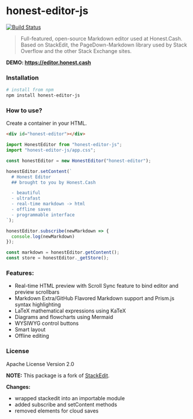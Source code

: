 # honest-editor-js
[![Build Status](https://travis-ci.org/honest-cash/honest-editor-js.svg?branch=master)](https://travis-ci.org/honest-cash/honest-editor-js)

> Full-featured, open-source Markdown editor used at Honest.Cash.
> Based on StackEdit, the PageDown-Markdown library used by Stack Overflow and the other Stack Exchange sites.


**DEMO: https://editor.honest.cash** 

### Installation
``` bash
# install from npm
npm install honest-editor-js
```

### How to use?
Create a container in your HTML.
```html
<div id="honest-editor"></div>
```

```js
import HonestEditor from "honest-editor-js";
import "honest-editor-js/app.css";

const honestEditor = new HonestEditor("honest-editor");

honestEditor.setContent(`
  # Honest Editor
  ## brought to you by Honest.Cash

  - beautiful
  - ultrafast
  - real-time markdown -> html
  - offline saves
  - programmable interface
`);

honestEditor.subscribe(newMarkdown => {
  console.log(newMarkdown)
});

const markdown = honestEditor.getContent();
const store = honestEditor._getStore();
```

### Features:
 - Real-time HTML preview with Scroll Sync feature to bind editor and preview scrollbars
 - Markdown Extra/GitHub Flavored Markdown support and Prism.js syntax highlighting
 - LaTeX mathematical expressions using KaTeX
 - Diagrams and flowcharts using Mermaid
 - WYSIWYG control buttons
 - Smart layout
 - Offline editing


### License
Apache License Version 2.0

**NOTE:** This package is a fork of [StackEdit](https://stackedit.io/ "StackEdit").

**Changes:**
- wrapped stackedit into an importable module
- added subscribe and setContent methods
- removed elements for cloud saves


